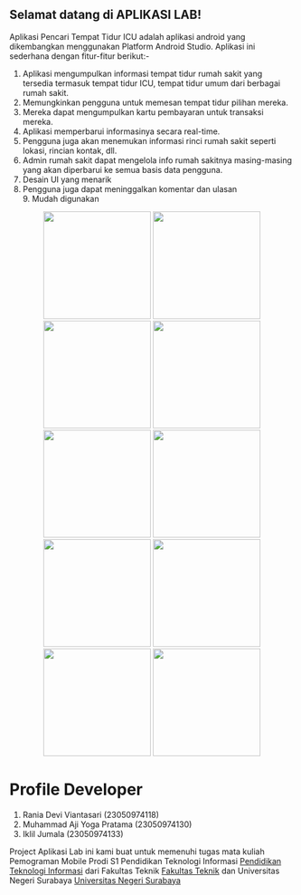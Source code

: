 ## Selamat datang di APLIKASI LAB!

Aplikasi Pencari Tempat Tidur ICU adalah aplikasi android yang dikembangkan menggunakan Platform Android Studio. Aplikasi ini sederhana dengan fitur-fitur berikut:-
1. Aplikasi mengumpulkan informasi tempat tidur rumah sakit yang tersedia termasuk tempat tidur ICU, tempat tidur umum dari berbagai rumah sakit.
2. Memungkinkan pengguna untuk memesan tempat tidur pilihan mereka.
3. Mereka dapat mengumpulkan kartu pembayaran untuk transaksi mereka.
4. Aplikasi memperbarui informasinya secara real-time.
5. Pengguna juga akan menemukan informasi rinci rumah sakit seperti lokasi, rincian kontak, dll.
6. Admin rumah sakit dapat mengelola info rumah sakitnya masing-masing yang akan diperbarui ke semua basis data pengguna.
7. Desain UI yang menarik
8. Pengguna juga dapat meninggalkan komentar dan ulasan
9. Mudah digunakan
   
<p align="center">
<img width="190" src="icubedfinder_design/image1.jpeg" />
<img width="190" src="icubedfinder_design/image2.jpeg" />
<img width="190" src="icubedfinder_design/image3.jpeg" />
<img width="190" src="icubedfinder_design/image4.jpeg" />
<img width="190" src="icubedfinder_design/image5.jpeg" />
 <img width="190" src="icubedfinder_design/image1.png" />
<img width="190" src="icubedfinder_design/image2.png" />
<img width="190" src="icubedfinder_design/image3.png" />
<img width="190" src="icubedfinder_design/image4.png" />
<img width="190" src="icubedfinder_design/image5.png" />
</p>

# Profile Developer
1. Rania Devi Viantasari (23050974118)
2. Muhammad Aji Yoga Pratama (23050974130)
3. Iklil Jumala (23050974133)

Project Aplikasi Lab ini kami buat untuk memenuhi tugas mata kuliah Pemograman Mobile Prodi S1 Pendidikan Teknologi Informasi [Pendidikan Teknologi Informasi](https://pendidikan-ti.ft.unesa.ac.id/) dari Fakultas Teknik [Fakultas Teknik](https://ft.unesa.ac.id/) dan Universitas Negeri Surabaya [Universitas Negeri Surabaya](https://unesa.ac.id/)

